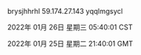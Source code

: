 brysjhhrhl 59.174.27.143 yqqlmgsycl

2022年 01月 26日 星期三 05:40:01 CST

2022年 01月 25日 星期二 21:40:01 GMT
